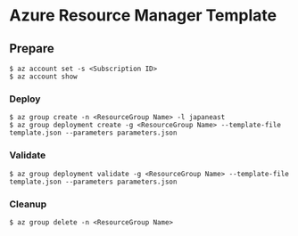 # Azure Resource Manager Template

## Prepare
```shell-session
$ az account set -s <Subscription ID>
$ az account show
```

### Deploy
```shell-session
$ az group create -n <ResourceGroup Name> -l japaneast
$ az group deployment create -g <ResourceGroup Name> --template-file template.json --parameters parameters.json
```

### Validate
```shell-session
$ az group deployment validate -g <ResourceGroup Name> --template-file template.json --parameters parameters.json
```

### Cleanup
```shell-session
$ az group delete -n <ResourceGroup Name>
```
